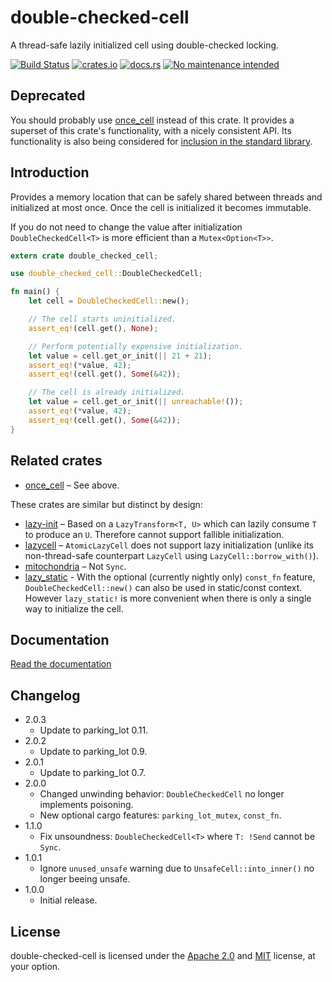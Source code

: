 double-checked-cell
===================

A thread-safe lazily initialized cell using double-checked locking.

[![Build Status](https://travis-ci.org/niklasf/double-checked-cell.svg?branch=master)](https://travis-ci.org/niklasf/double-checked-cell)
[![crates.io](https://img.shields.io/crates/v/double-checked-cell.svg)](https://crates.io/crates/double-checked-cell)
[![docs.rs](https://docs.rs/double-checked-cell/badge.svg)](https://docs.rs/double-checked-cell)
[![No maintenance intended](https://img.shields.io/badge/no%20maintenance%20intended-x-red.svg)](https://github.com/rust-lang/rust/issues/74465)

Deprecated
----------

You should probably use [once_cell](https://crates.io/crates/once_cell) instead of this crate.
It provides a superset of this crate's functionality, with a nicely consistent API.
Its functionality is also being considered for [inclusion in the standard library](https://github.com/rust-lang/rust/issues/74465).

Introduction
------------

Provides a memory location that can be safely shared between threads and
initialized at most once. Once the cell is initialized it becomes immutable.

If you do not need to change the value after initialization
`DoubleCheckedCell<T>` is more efficient than a `Mutex<Option<T>>`.

```rust
extern crate double_checked_cell;

use double_checked_cell::DoubleCheckedCell;

fn main() {
    let cell = DoubleCheckedCell::new();

    // The cell starts uninitialized.
    assert_eq!(cell.get(), None);

    // Perform potentially expensive initialization.
    let value = cell.get_or_init(|| 21 + 21);
    assert_eq!(*value, 42);
    assert_eq!(cell.get(), Some(&42));

    // The cell is already initialized.
    let value = cell.get_or_init(|| unreachable!());
    assert_eq!(*value, 42);
    assert_eq!(cell.get(), Some(&42));
}
```

Related crates
--------------

* [once_cell](https://crates.io/crates/once_cell) – See above.

These crates are similar but distinct by design:

* [lazy-init](https://crates.io/crates/lazy-init) – Based on a `LazyTransform<T, U>` which can lazily consume `T` to produce an `U`. Therefore cannot support fallible initialization.
* [lazycell](https://crates.io/crates/lazycell) – `AtomicLazyCell` does not support lazy initialization (unlike its non-thread-safe counterpart `LazyCell` using `LazyCell::borrow_with()`).
* [mitochondria](https://crates.io/crates/mitochondria) – Not `Sync`.
* [lazy_static](https://crates.io/crates/lazy_static) - With the optional (currently nightly only) `const_fn` feature, `DoubleCheckedCell::new()` can also be used in static/const context. However `lazy_static!` is more convenient when there is only a single way to initialize the cell.

Documentation
-------------

[Read the documentation](https://docs.rs/double-checked-cell)

Changelog
---------

* 2.0.3
  - Update to parking_lot 0.11.
* 2.0.2
  - Update to parking_lot 0.9.
* 2.0.1
  - Update to parking_lot 0.7.
* 2.0.0
  - Changed unwinding behavior: `DoubleCheckedCell` no longer implements
    poisoning.
  - New optional cargo features: `parking_lot_mutex`, `const_fn`.
* 1.1.0
  - Fix unsoundness: `DoubleCheckedCell<T>` where `T: !Send` cannot be `Sync`.
* 1.0.1
  - Ignore `unused_unsafe` warning due to `UnsafeCell::into_inner()` no longer
    beeing unsafe.
* 1.0.0
  - Initial release.

License
-------

double-checked-cell is licensed under the [Apache 2.0](http://www.apache.org/licenses/LICENSE-2.0)
and [MIT](http://opensource.org/licenses/MIT) license, at your option.
